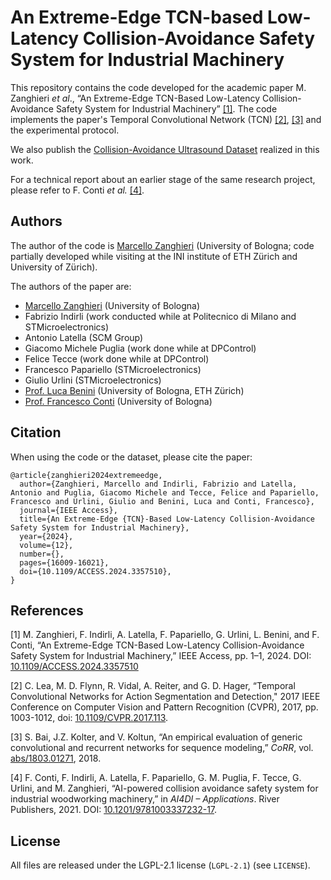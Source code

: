 # An Extreme-Edge TCN-based Low-Latency Collision-Avoidance Safety System for Industrial Machinery

This repository contains the code developed for the academic paper M. Zanghieri *et al*., “An Extreme-Edge TCN-Based Low-Latency Collision-Avoidance Safety System for Industrial Machinery” [[1]](#1).
The code implements the paper's Temporal Convolutional Network (TCN) [[2]](#2), [[3]](#3) and the experimental protocol.

We also publish the [Collision-Avoidance Ultrasound Dataset](https://github.com/MarcelloZanghieri2/collision_avoidance_ultrasound_dataset) realized in this work.

For a technical report about an earlier stage of the same research project, please refer to F. Conti *et al.* [[4]](#4).



## Authors

The author of the code is [Marcello Zanghieri](https://scholar.google.com/citations?user=WnIqQj4AAAAJ&hl=en) (University of Bologna; code partially developed while visiting at the INI institute of ETH Zürich and University of Zürich).

The authors of the paper are:

- [Marcello Zanghieri](https://scholar.google.com/citations?user=WnIqQj4AAAAJ&hl=en) (University of Bologna)
- Fabrizio Indirli (work conducted while at Politecnico di Milano and STMicroelectronics)
- Antonio Latella (SCM Group)
- Giacomo Michele Puglia (work done while at DPControl)
- Felice Tecce (work done while at DPControl)
- Francesco Papariello (STMicroelectronics)
- Giulio Urlini (STMicroelectronics)
- [Prof. Luca Benini](https://scholar.google.com/citations?user=8riq3sYAAAAJ&hl=en) (University of Bologna, ETH Zürich)
- [Prof. Francesco Conti](https://scholar.google.it/citations?user=A70PCXoAAAAJ&hl=en)  (University of Bologna)



## Citation

When using the code or the dataset, please cite the paper:
```
@article{zanghieri2024extremeedge,
  author={Zanghieri, Marcello and Indirli, Fabrizio and Latella, Antonio and Puglia, Giacomo Michele and Tecce, Felice and Papariello, Francesco and Urlini, Giulio and Benini, Luca and Conti, Francesco},
  journal={IEEE Access}, 
  title={An Extreme-Edge {TCN}-Based Low-Latency Collision-Avoidance Safety System for Industrial Machinery}, 
  year={2024},
  volume={12},
  number={},
  pages={16009-16021},
  doi={10.1109/ACCESS.2024.3357510},
}
```



## References

<a id="1">\[1\]</a>
M. Zanghieri, F. Indirli, A. Latella, F. Papariello, G. Urlini, L. Benini, and F. Conti, “An Extreme-Edge TCN-Based Low-Latency Collision-Avoidance Safety System for Industrial Machinery,” IEEE Access, pp. 1–1, 2024. DOI: [10.1109/ACCESS.2024.3357510](https://www.doi.org/10.1109/ACCESS.2024.3357510)

<a id="2">\[2\]</a>
C. Lea, M. D. Flynn, R. Vidal, A. Reiter, and G. D. Hager, “Temporal Convolutional Networks for Action Segmentation and Detection," 2017 IEEE Conference on Computer Vision and Pattern Recognition (CVPR), 2017, pp. 1003-1012, doi: [10.1109/CVPR.2017.113](https://doi.org/10.1109/CVPR.2017.113).

<a id="3">\[3\]</a>
S. Bai, J.Z. Kolter, and V. Koltun, “An empirical evaluation of generic convolutional and recurrent networks for sequence modeling,” *CoRR*, vol. [abs/1803.01271](https://doi.org/10.48550/arXiv.1803.01271), 2018.

<a id="4">\[4\]</a>
F. Conti, F. Indirli, A. Latella, F. Papariello, G. M. Puglia, F. Tecce, G. Urlini, and M. Zanghieri, “AI-powered collision avoidance safety system for industrial woodworking machinery,” in *AI4DI – Applications*. River Publishers, 2021. DOI: [10.1201/9781003337232-17](https://www.doi.org/10.1201/9781003337232-17).



## License

All files are released under the LGPL-2.1 license (`LGPL-2.1`) (see `LICENSE`).
